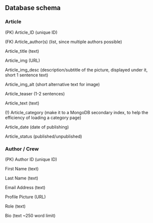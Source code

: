 ## Database schema

### Article 
(PK) Article_ID (unique ID) 

(FK) Article_author(s) (list, since multiple authors possible)

Article_title (text) 

Article_img (URL) 

Article_img_desc (description/subtitle of the picture, displayed under it, short 1 sentence text) 

Article_img_alt (short alternative text for image) 

Article_teaser (1-2 sentences)

Article_text (text) 

(!) Article_category (make it to a MongoDB secondary index, to help the efficiency of loading a category page) 

Article_date (date of publishing) 

Article_status (published/unpublished) 

### Author / Crew

(PK) Author ID (unique ID)

First Name (text)

Last Name (text)

Email Address (text)

Profile Picture (URL)

Role (text)

Bio (text ~250 word limit)